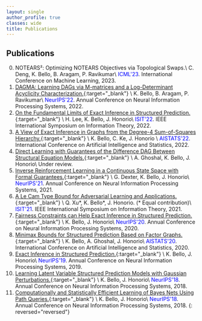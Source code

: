 ```yaml
---
layout: single
author_profile: true
classes: wide
title: Publications
---
```


## Publications 

0. NOTEARS²: Optimizing NOTEARS Objectives via Topological Swaps.\\
   C. Deng, K. Bello, B. Aragam, P. Ravikumar\\
   <span style="color: blue">ICML'23</span>. International Conference on Machine Learning, 2023.
0. [DAGMA: Learning DAGs via M-matrices and a Log-Determinant Acyclicity Characterization.][11]{:target="_blank"} \\
   K. Bello, B. Aragam, P. Ravikumar\\
   <span style="color: blue">NeurIPS'22</span>. Annual Conference on Neural Information Processing Systems, 2022.
0. [On the Fundamental Limits of Exact Inference in Structured Prediction.][9]{:target="_blank"} \\
      H. Lee, K. Bello, J. Honorio\\
   <span style="color: blue">ISIT'22</span>. IEEE International Symposium on Information Theory, 2022.
0. [A View of Exact Inference in Graphs from the Degree-4 Sum-of-Squares Hierarchy.][10]{:target="_blank"} \\
    K. Bello, C. Ke, J. Honorio \\
   <span style="color: blue">AISTATS'22</span>. International Conference on Artificial Intelligence and Statistics, 
    2022.
0. [Direct Learning with Guarantees of the Difference DAG Between Structural Equation Models.][8]{:target="_blank"} \\
   A. Ghoshal, K. Bello, J. Honorio\\
   Under review.
0. [Inverse Reinforcement Learning in a Continuous State Space with Formal Guarantees.][7]{:target="_blank"} \\
    G. Dexter, K. Bello, J. Honorio\\
   <span style="color: blue">NeurIPS'21</span>. Annual Conference on Neural Information Processing Systems, 2021.
0. [A Le Cam Type Bound for Adversarial Learning and Applications.][6]{:target="_blank"} \\
    Q. Xu\*, K. Bello\*, J. Honorio. (* Equal contribution)\\
   <span style="color: blue">ISIT'21</span>. IEEE International Symposium on Information Theory, 2021.
0. [Fairness Constraints can Help Exact Inference in Structured Prediction.][5]{:target="_blank"} \\
    K. Bello, J. Honorio\\
   <span style="color: blue">NeurIPS'20</span>. Annual Conference on Neural Information Processing Systems, 2020.
0. [Minimax Bounds for Structured Prediction Based on Factor Graphs.][4]{:target="_blank"} \\
    K. Bello, A. Ghoshal, J. Honorio\\
   <span style="color: blue">AISTATS'20</span>. International Conference on Artificial Intelligence and Statistics, 
    2020.
0. [Exact Inference in Structured Prediction.][3]{:target="_blank"} \\
    K. Bello, J. Honorio\\
   <span style="color: blue">NeurIPS'19</span>. Annual Conference on Neural Information Processing Systems, 2019.
0. [Learning Latent Variable Structured Prediction Models with Gaussian Perturbations.][2]{:target="_blank"} \\
    K. Bello, J. Honorio\\
   <span style="color: blue">NeurIPS'18</span>. Annual Conference on Neural Information Processing Systems, 2018.
0. [Computationally and Statistically Efficient Learning of Bayes Nets Using Path Queries.][1]{:target="_blank"} \\
    K. Bello, J. Honorio\\
   <span style="color: blue">NeurIPS'18</span>. Annual Conference on Neural Information Processing Systems, 2018.
{: reversed="reversed"}


[11]: https://arxiv.org/abs/2209.08037
[10]: https://arxiv.org/abs/2102.08019
[9]:  https://arxiv.org/abs/2102.08895
[8]:  https://arxiv.org/abs/1906.12024
[7]:  https://arxiv.org/abs/2102.07937
[6]:  https://ieeexplore.ieee.org/document/9518178
[5]:  https://papers.nips.cc/paper/2020/file/8248a99e81e752cb9b41da3fc43fbe7f-Paper.pdf
[4]:  http://proceedings.mlr.press/v108/bello20a.html
[3]:  https://papers.nips.cc/paper/8627-exact-inference-in-structured-prediction.pdf
[2]:  http://papers.neurips.cc/paper/7577-learning-latent-variable-structured-prediction-models-with-gaussian-perturbations.pdf
[1]:  http://papers.neurips.cc/paper/8290-computationally-and-statistically-efficient-learning-of-causal-bayes-nets-using-path-queries.pdf

